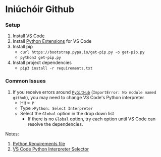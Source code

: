 # Iniúchóir Github

### Setup

1. Install [VS Code](https://code.visualstudio.com/download)
2. Install [Python Extensions](https://marketplace.visualstudio.com/items?itemName=ms-python.python) for VS Code
3. Install pip
    * `curl https://bootstrap.pypa.io/get-pip.py -o get-pip.py`
    * `python3 get-pip.py`
4. Install project dependencies
    * `pip3 install -r requirements.txt`

### Common Issues
1. If you receive errors around [`PyGitHub`](https://github.com/PyGithub/PyGithub) (`ImportError: No module named github`), you may need to change VS Code's Python interpreter
    * Hit `⌘ P`
    * Type `>Python: Select Interpreter`
    * Select the `Global` option in the drop down list
        * If there is no `Global` option, try each option until VS Code can resolve the dependencies.

Notes:
1. [Python Requirements file](https://pip.pypa.io/en/stable/reference/requirements-file-format/)
2. [VS Code Python Interpreter Selector](https://code.visualstudio.com/docs/python/environments#_select-and-activate-an-environment)